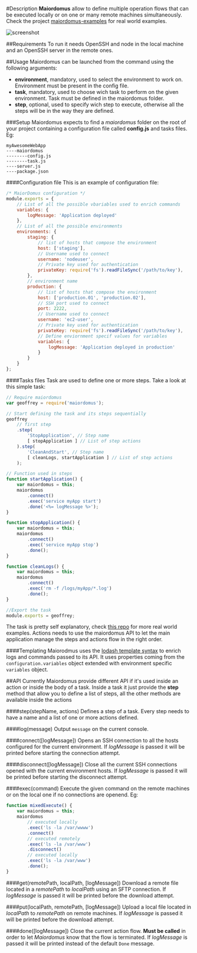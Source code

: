 #Description
**Maiordomus** allow to define multiple operation flows that can be executed locally or on one or many remote machines simultaneously.
Check the project [maiordomus-examples](https://github.com/NinjaTux/maiordomus-examples) for real world examples.

<img src="https://raw.github.com/ninjatux/maiorodmus/master/example.png" alt="screenshot" />

##Requirements
To run it needs OpenSSH and node in the local machine and an OpenSSH server in the remote ones.

##Usage
Maiordomus can be launched from the command using the following arguments:

* **environment**, mandatory, used to select the environment to work on. Environment must be present in the config file.
* **task**, mandatory, used to choose wich task to perform on the given environment. Task must be defined in the maiordomus folder.
* **step**, optional, used to specify wich step to execute, otherwise all the steps will be in the way they are defined.

###Setup
Maiordomus expects to find a *maiordomus* folder on the root of your project containing a configuration file called **config.js** and tasks files. Eg:

```
myAwesomeWebApp
----maiordomus
--------config.js
--------task.js
----server.js
----package.json
```

####Configuration file
This is an example of configuration file:

```js
/* MaiorDomus configuration */
module.exports = {
    // List of all the possible vbariables used to enrich commands
    variables: {
        logMessage: 'Application deployed'
    },
    // List of all the possible environments
    environments: {
        staging: {
            // list of hosts that compose the environment
            host: ['staging'],
            // Username used to connect
            username: 'nodeuser',
            // Private key used for authentication
            privateKey: require('fs').readFileSync('/path/to/key'),
        },
    	// environment name
        production: {
        	// list of hosts that compose the environment
            host: ['production.01', 'production.02'],
            // SSH port used to connect
            port: 2222,
            // Username used to connect
            username: 'ec2-user',
            // Private key used for authentication
            privateKey: require('fs').readFileSync('/path/to/key'),
            // Define enviornment specif values for variables
            variables: {
                logMessage: 'Application deployed in production'
            }
        }
    }
};

```

####Tasks files
Task are used to define one or more steps. Take a look at this simple task:

```js
// Require maiordomus
var geoffrey = require('maiordomus');

// Start defining the task and its steps sequentially
geoffrey
    // first step
    .step(
        'StopApplication', // Step name
        [ stopApplication ] // List of step actions
    ).step(
        'CleanAndStart', // Step name
        [ cleanLogs, startApplication ] // List of step actions
    );

// Function used in steps
function startApplication() {
    var maiordomus = this;
    maiordomus
        .connect()
        .exec('service myApp start')
        .done('<%= logMessage %>');
}

function stopApplication() {
    var maiordomus = this;
    maiordomus
        .connect()
        .exec('service myApp stop')
        .done();
}

function cleanLogs() {
    var maiordomus = this;
    maiordomus
        .connect()
        .exec('rm -f /logs/myApp/*.log')
        .done();
}

//Export the task
module.exports = geoffrey;
```

The task is pretty self explanatory, check [this repo](https://github.com/NinjaTux/maiordomus-examples) for more real world examples.
Actions needs to use the maiordomus API to let the main application manage the steps and actions flow in the right order.

####Templating
Maiorodmus uses the [lodash template syntax](http://lodash.com/docs#template) to enrich logs and commands passed to its API. It uses properties coming from the ```configuration.variables``` object extended with
environment specific ```variables``` object.

##API
Currently Maiordomus provide different API if it's used inside an action or inside the body of a task.
Inside a task it just provide the **step** method that allow you to define a list of steps, all the other methods are available inside the actions

####step(stepName, actions)
Defines a step of a task. Every step needs to have a name and a list of one or more actions defined.

####log(message)
Output ```message``` on the current console.

####connect([logMessage])
Opens an SSH connection to all the hosts configured for the current environment. If *logMessage* is passed it will be printed before starting the connection attempt.

####disconnect([logMessage])
Close all the current SSH connections opened with the current environment hosts.  If *logMessage* is passed it will be printed before starting the disconnect attempt.

####exec(command)
Execute the given command on the remote machines or on the local one if no connections are openend. Eg:

```js
function mixedExecute() {
    var maiordomus = this;
    maiordomus
        // executed locally
        .exec('ls -la /var/wwww')
        .connect()
        // executed remotely
        .exec('ls -la /var/www')
        .disconnect()
        // executed locally
        .exec('ls -la /var/www')
        .done();
}
```

####get(remotePath, localPath, [logMessage])
Download a remote file located in a *remotePath* to *localPath* using an SFTP connection. If *logMessage* is passed it will be printed before the download attempt.

####put(localPath, remotePath, [logMessage])
Upload a local file located in *localPath* to *remotePath* on remote machines. If *logMessage* is passed it will be printed before the download attempt.

####done([logMessage])
Close the current action flow. **Must be called** in order to let *Maiordomus* know that the flow is terminated. If *logMessage* is passed it will be printed instead of the default ```Done``` message.